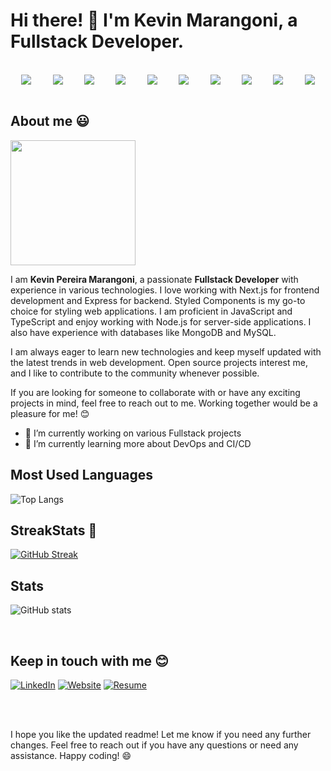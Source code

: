 # Hi there! 👋 I'm Kevin Marangoni, a Fullstack Developer.

<br>

 <div style="display: flex; justify-content: space-around;">
   <img src="https://img.shields.io/badge/Next.js-000000?style=for-the-badge&logo=next.js&logoColor=white"/> 
   <img src="https://img.shields.io/badge/Express-000000?style=for-the-badge&logo=express&logoColor=white"/> 
   <img src="https://img.shields.io/badge/Styled_Components-DB7093?style=for-the-badge&logo=styled-components&logoColor=white"/> 
   <img src="https://img.shields.io/badge/JavaScript-F7DF1E?style=for-the-badge&logo=javascript&logoColor=black"/> 
   <img src="https://img.shields.io/badge/TypeScript-007ACC?style=for-the-badge&logo=typescript&logoColor=white"/> 
   <img src="https://img.shields.io/badge/Node.js-43853D?style=for-the-badge&logo=node.js&logoColor=white"/>
   <img src="https://img.shields.io/badge/HTML5-E34F26?style=for-the-badge&logo=html5&logoColor=white"/> 
   <img src="https://img.shields.io/badge/CSS3-1572B6?style=for-the-badge&logo=css3&logoColor=white"/> 
   <img src="https://img.shields.io/badge/MongoDB-47A248?style=for-the-badge&logo=mongodb&logoColor=white"/> 
   <img src="https://img.shields.io/badge/MySQL-4479A1?style=for-the-badge&logo=mysql&logoColor=white"/> 
 </div>

<br>

## About me 😃

<img align='center' src='https://user-images.githubusercontent.com/5713670/87202985-820dcb80-c2b6-11ea-9f56-7ec461c497c3.gif' width='200"'>

I am <strong>Kevin Pereira Marangoni</strong>, a passionate <strong>Fullstack Developer</strong> with experience in various technologies. I love working with Next.js for frontend development and Express for backend. Styled Components is my go-to choice for styling web applications. I am proficient in JavaScript and TypeScript and enjoy working with Node.js for server-side applications. I also have experience with databases like MongoDB and MySQL.

I am always eager to learn new technologies and keep myself updated with the latest trends in web development. Open source projects interest me, and I like to contribute to the community whenever possible.

If you are looking for someone to collaborate with or have any exciting projects in mind, feel free to reach out to me. Working together would be a pleasure for me! 😊

- 🔭 I’m currently working on various Fullstack projects
- 🌱 I’m currently learning more about DevOps and CI/CD


## Most Used Languages

![Top Langs](https://github-readme-stats.vercel.app/api/top-langs/?username=KevinMarangoni&layout=compact&theme=vue-dark)

## StreakStats 🚀
[![GitHub Streak](https://streak-stats.demolab.com?user=KevinMarangoni&theme=vue-dark&date_format=M%20j%5B%2C%20Y%5D)](https://git.io/streak-stats)

 ## Stats
 ![GitHub stats](https://github-readme-stats.vercel.app/api?username=KevinMarangoni&show_icons=true&count_private=true&theme=vue-dark)

<br>

 ## Keep in touch with me 😊

[![LinkedIn](https://img.shields.io/badge/LinkedIn-0077B5?style=for-the-badge&logo=linkedin&logoColor=white)](https://www.linkedin.com/in/kevin-marangoni-1a3a17127/)
[![Website](https://img.shields.io/badge/Website-FF7139?style=for-the-badge&logo=firefox-browser&logoColor=white)](https://www.kevinmarangoni.com)
[![Resume](https://img.shields.io/badge/Curr%C3%ADculo-PDF-red?style=for-the-badge&logo=adobe-acrobat-reader&logoColor=white)](https://www.kevinmarangoni.com/print/pt-BR)

<br>
<br>

I hope you like the updated readme! Let me know if you need any further changes. Feel free to reach out if you have any questions or need any assistance. Happy coding! 😄
